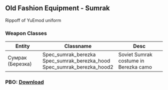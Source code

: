 ## Old Fashion Equipment - Sumrak
Rippoff of YuEmod uniform

### Weapon Classes
Entity | Classname | Desc
------------ | ------------- | -------------
Сумрак (Березка) | Spec_sumrak_berezka<br />Spec_sumrak_berezka_hood<br />Spec_sumrak_berezka_hood2 | Soviet Sumrak costume in Berezka camo


### PBO: [Download](https://drive.google.com/open?id=15OBcww9yU3VCLGr0Mw2R1Pd7wvNvcZ35)
